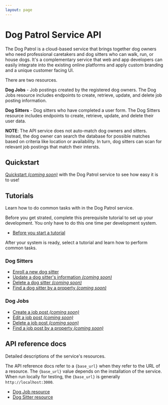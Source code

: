 ```yaml
---
layout: page
---
```


# Dog Patrol Service API

The Dog Patrol is a cloud-based service that brings together dog owners who need professional caretakers and dog sitters who can walk, run, or house dogs. It's a complementary service that web and app developers can easily integrate into the existing online platforms and apply custom branding and a unique customer facing UI.

There are two resources.

**Dog Jobs** - Job postings created by the registered dog owners. The Dog Jobs resource includes endpoints to create, retrieve, update, and delete job posting information.

**Dog Sitters** - Dog sitters who have completed a user form. The Dog Sitters resource includes endpoints to create, retrieve, update, and delete their user data.

**NOTE**: The API service does not auto-match dog owners and sitters. Instead, the dog owner can search the database for possible matches based on criteria like location or availability. In turn, dog sitters can scan for relevant job postings that match their intersts.

## Quickstart

[Quickstart _(coming soon)_](#quickstart) with the Dog Patrol service to see how easy it is to use!

## Tutorials

Learn how to do common tasks with in the Dog Patrol service.

Before you get strated, complete this prerequisite tutorial to set up your development. You only have to do this one time per development system.

* [Before you start a tutorial](tutorials/before-you-start-a-tutorial)

After your system is ready, select a tutorial and learn how to perform common tasks.

### Dog Sitters
* [Enroll a new dog sitter](tutorials/enroll-a-dog-sitter.md)
* [Update a dog sitter's information _(coming soon)_](tutorials/edit-a-dog-sitter)
* [Delete a dog sitter _(coming soon)_](tutorials/delete-a-dog-sitter)
* [Find a dog sitter by a property _(coming soon)_](tutorials/get-a-dog-sitter)

### Dog Jobs
* [Create a job post _(coming soon)_](tutorials/add-a-new-job-post)
* [Edit a job post _(coming soon)_](tutorials/edit-a-job-post)
* [Delete a job post _(coming soon)_](tutorials/delete-a-job-post)
* [Find a job post by a property _(coming soon)_](tutorials/get-a-job-post)

## API reference docs

Detailed descriptions of the service's resources.

The API reference docs refer to a `{base_url}` when they
refer to the URL of a resource. The `{base_url}` value depends
on the installation of the service. When run locally for testing, the `{base_url}` is generally `http://localhost:3000`.

* [Dog Job resource](docs/api/dog-sitter.md)
* [Dog Sitter resource](api/dog-sitter.md)
